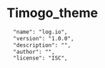 # Timogo_theme

```markdown
  "name": "log.io",
  "version": "1.0.0",
  "description": "",
  "author": "",
  "license": "ISC",
```
